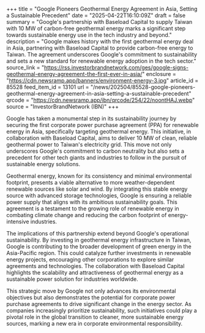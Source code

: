 +++
title = "Google Pioneers Geothermal Energy Agreement in Asia, Setting a Sustainable Precedent"
date = "2025-04-22T16:10:09Z"
draft = false
summary = "Google's partnership with Baseload Capital to supply Taiwan with 10 MW of carbon-free geothermal energy marks a significant step towards sustainable energy use in the tech industry and beyond."
description = "Google makes history with the first geothermal energy deal in Asia, partnering with Baseload Capital to provide carbon-free energy to Taiwan. The agreement underscores Google's commitment to sustainability and sets a new standard for renewable energy adoption in the tech sector."
source_link = "https://rss.investorbrandnetwork.com/ges/google-signs-geothermal-energy-agreement-the-first-ever-in-asia/"
enclosure = "https://cdn.newsramp.app/banners/environment-energy-3.jpg"
article_id = 85528
feed_item_id = 13101
url = "/news/202504/85528-google-pioneers-geothermal-energy-agreement-in-asia-setting-a-sustainable-precedent"
qrcode = "https://cdn.newsramp.app/ibn/qrcode/254/22/noontHAJ.webp"
source = "InvestorBrandNetwork (IBN)"
+++

<p>Google has taken a monumental step in its sustainability journey by securing the first corporate power purchase agreement (PPA) for renewable energy in Asia, specifically targeting geothermal energy. This initiative, in collaboration with Baseload Capital, aims to deliver 10 MW of clean, reliable geothermal power to Taiwan's electricity grid. This move not only underscores Google's commitment to carbon neutrality but also sets a precedent for other tech giants and industries to follow in the pursuit of sustainable energy solutions.</p><p>Geothermal energy, known for its consistency and minimal environmental footprint, presents a viable alternative to more weather-dependent renewable sources like solar and wind. By integrating this stable energy source with advanced storage technologies, Google is ensuring a reliable power supply that aligns with its ambitious sustainability goals. This agreement is a testament to the growing role of renewable energy in combating climate change and reducing the carbon footprint of energy-intensive industries.</p><p>The implications of this partnership extend beyond Google's operational sustainability. By investing in geothermal energy infrastructure in Taiwan, Google is contributing to the broader development of green energy in the Asia-Pacific region. This could catalyze further investments in renewable energy projects, encouraging other corporations to explore similar agreements and technologies. The collaboration with Baseload Capital highlights the scalability and attractiveness of geothermal energy as a sustainable power solution for industries worldwide.</p><p>This strategic move by Google not only advances its environmental objectives but also demonstrates the potential for corporate power purchase agreements to drive significant change in the energy sector. As companies increasingly prioritize sustainability, such initiatives could play a pivotal role in the global transition to cleaner, more sustainable energy sources, marking a new era in corporate environmental responsibility.</p>